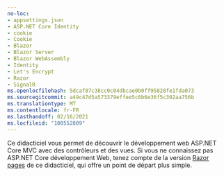 ```yaml
---
no-loc:
- appsettings.json
- ASP.NET Core Identity
- cookie
- Cookie
- Blazor
- Blazor Server
- Blazor WebAssembly
- Identity
- Let's Encrypt
- Razor
- SignalR
ms.openlocfilehash: 5dcaf87c38cc0c04dbcae0b0ff95828fe1fda073
ms.sourcegitcommit: a49c47d5a573379effee5c6b6e36f5c302aa756b
ms.translationtype: MT
ms.contentlocale: fr-FR
ms.lasthandoff: 02/16/2021
ms.locfileid: "100552809"
---
```

Ce didacticiel vous permet de découvrir le développement web ASP.NET Core MVC avec des contrôleurs et des vues. Si vous ne connaissez pas ASP.NET Core développement Web, tenez compte de la version [ Razor pages](xref:tutorials/razor-pages/razor-pages-start) de ce didacticiel, qui offre un point de départ plus simple.
